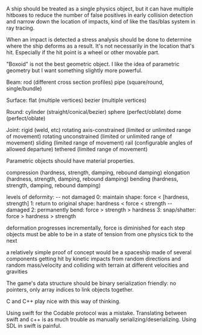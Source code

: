 
A ship should be treated as a single physics object, but it can have multiple hitboxes to reduce the number of false positives in early collision detection and narrow down the location of impacts, kind of like the tlas/blas system in ray tracing.

When an impact is detected a stress analysis should be done to determine where the ship deforms as a result. It's not necessarily in the location that's hit. Especially if the hit point is a wheel or other movable part.

"Boxoid" is not the best geometric object. I like the idea of parametric geometry but I want something slightly more powerful.

Beam:
 rod (different cross section profiles)
 pipe (square/round, single/bundle)

Surface:
 flat (multiple vertices)
 bezier (multiple vertices)

Round:
 cylinder (straight/conical/bezier)
 sphere (perfect/oblate)
 dome (perfect/oblate)

Joint:
 rigid (weld, etc)
 rotating axis-constrained (limited or unlimited range of movement)
 rotating unconstrained (limited or unlimited range of movement)
 sliding (limited range of movement)
 rail (configurable angles of allowed departure)
 tethered (limited range of movement)

Parametric objects should have material properties.

compression (hardness, strength, damping, rebound damping)
elongation (hardness, strength, damping, rebound damping)
bending (hardness, strength, damping, rebound damping)

levels of deformity:
-- not damaged
0: maintain shape: force < [hardness, strength]
1: return to original shape: hardness < force < strength
-- damaged
2: permanently bend: force > strength > hardness
3: snap/shatter: force > hardness > strength

deformation progresses incrementally, force is diminished for each step
objects must be able to be in a state of tension from one physics tick to the next

a relatively simple proof of concept would be a spaceship made of several components getting hit by kinetic impacts from random directions and random mass/velocity and colliding with terrain at different velocities and gravities




The game's data structure should be binary serialization friendly: no pointers, only array indices to link objects together.

C and C++ play nice with this way of thinking.

Using swift for the Codable protocol was a mistake. Translating between swift and c++ is as much trouble as manually serializing/deserializing. Using SDL in swift is painful. 




